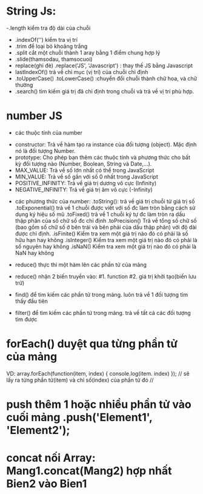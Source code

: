 # String Js: 
-.length kiểm tra độ dài của chuỗi
- .indexOf('') kiểm tra vị trí
- .trim để loại bỏ khoảng trắng
- .split cắt một chuỗi thành 1 aray bằng 1 điểm chung hợp lý
- .slide(thamsodau, thamsocuoi)
- replace(ghi đè) .replace('JS', 'Javascript') : thay thế JS bằng Javascript
- lastIndexOf() trả về chỉ mục (vị trí) của chuỗi chỉ định
- .toUpperCase() .toLowerCase() :chuyển đổi chuỗi thành chữ hoa, và chữ thường
- .search() tìm kiếm giá trị đã chỉ định trong chuỗi và trả về vị trí phù hợp.

# number JS
* các thuộc tính của number
- constructor: Trả về hàm tạo ra instance của đối tượng (object). Mặc định nó là đối tượng Number.
- prototype: Cho phép bạn thêm các thuộc tính và phương thức cho bất kỳ đối tượng nào (Number, Boolean, String và Date,…).
- MAX_VALUE: Trả về số lớn nhất có thể trong JavaScript
- MIN_VALUE: Trả về số gần với số 0 nhất trong JavaScript
- POSITIVE_INFINITY: Trả về giá trị dương vô cực (Infinity)
- NEGATIVE_INFINITY: Trả về giá trị âm vô cực (-Infinity)
* các phương thức của number: 
.toString(): trả về giá trị chuỗi từ giá trị số
.toExponential()  trả về 1 chuỗi được viết với số đc làm tròn bằng cách sử dụng ký hiệu số mũ
.toFixed() trả về 1 chuỗi ký tự đc làm tròn ra dấu thập phân của số chữ số đc chỉ định
.toPrecision() Trả về tổng số chữ số (bao gồm số chữ số ở bên trái và bên phải của dấu thập phân) với độ dài được chỉ định.
.isFinite() Kiểm tra xem một giá trị nào đó có phải là số hữu hạn hay không
.isInteger() Kiểm tra xem một giá trị nào đó có phải là số nguyên hay không
.isNaN() Kiểm tra xem một giá trị nào đó có phải là NaN hay không

- reduce() thực thi một hàm lên các phần tử của mảng
+ reduce() nhận 2 biến truyền vào:
#1. function 
#2. giá trị khởi tạo(biến lưu trữ)

- find() để tìm kiếm các phần tử trong mảng. luôn trả về 1 đối tượng tìm thấy đầu tiên

- filter() để tìm kiếm các phần tử trong mảng. trả về tất cả các đối tượng tìm được

# forEach() duyệt qua từng phần tử của mảng 
VD: array.forEach(function(item, index) {
console.log(item. index)
}); // sẽ lấy ra từng phần tử(item) và chỉ số(index) của phần tử đó //

# push thêm 1 hoặc nhiều phần tử vào cuối mảng .push('Element1', 'Element2');
# concat nối Array: Mang1.concat(Mang2) hợp nhất Bien2 vào Bien1

